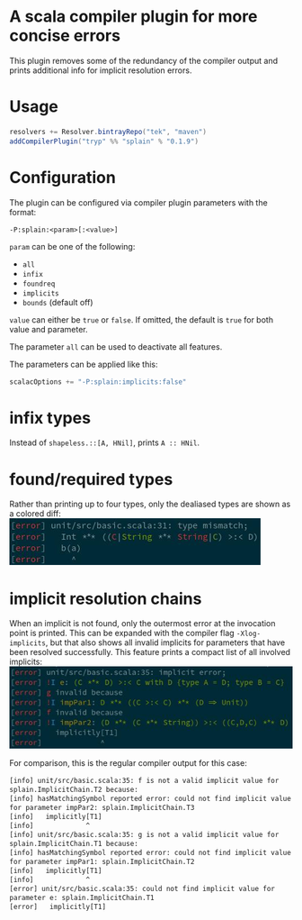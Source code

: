 # A scala compiler plugin for more concise errors
This plugin removes some of the redundancy of the compiler output and prints
additional info for implicit resolution errors.

# Usage

```sbt
resolvers += Resolver.bintrayRepo("tek", "maven")
addCompilerPlugin("tryp" %% "splain" % "0.1.9")
```

# Configuration
The plugin can be configured via compiler plugin parameters with the format:
```
-P:splain:<param>[:<value>]
```
`param` can be one of the following:
* `all`
* `infix`
* `foundreq`
* `implicits`
* `bounds` (default off)

`value` can either be `true` or `false`. If omitted, the default is `true` for
both value and parameter.

The parameter `all` can be used to deactivate all features.

The parameters can be applied like this:

```sbt
scalacOptions += "-P:splain:implicits:false"
```

# infix types
Instead of `shapeless.::[A, HNil]`, prints `A :: HNil`.

# found/required types
Rather than printing up to four types, only the dealiased types are shown as a
colored diff:
![foundreq](img/foundreq.jpg)

# implicit resolution chains
When an implicit is not found, only the outermost error at the invocation point
is printed. This can be expanded with the compiler flag `-Xlog-implicits`, but
that also shows all invalid implicits for parameters that have been resolved
successfully.
This feature prints a compact list of all involved implicits:
![implicits](img/implicits.jpg)

For comparison, this is the regular compiler output for this case:
```
[info] unit/src/basic.scala:35: f is not a valid implicit value for splain.ImplicitChain.T2 because:
[info] hasMatchingSymbol reported error: could not find implicit value for parameter impPar2: splain.ImplicitChain.T3
[info]   implicitly[T1]
[info]             ^
[info] unit/src/basic.scala:35: g is not a valid implicit value for splain.ImplicitChain.T1 because:
[info] hasMatchingSymbol reported error: could not find implicit value for parameter impPar1: splain.ImplicitChain.T2
[info]   implicitly[T1]
[info]             ^
[error] unit/src/basic.scala:35: could not find implicit value for parameter e: splain.ImplicitChain.T1
[error]   implicitly[T1]

```
